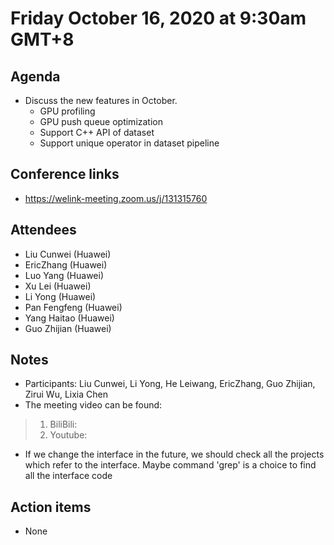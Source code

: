 # Friday October 16, 2020 at 9:30am GMT+8

## Agenda
* Discuss the new features in October.
    - GPU profiling
    - GPU push queue optimization
    - Support C++ API of dataset
    - Support unique operator in dataset pipeline
## Conference links
* https://welink-meeting.zoom.us/j/131315760

## Attendees 
* Liu Cunwei (Huawei)
* EricZhang (Huawei)
* Luo Yang (Huawei)
* Xu Lei (Huawei)
* Li Yong (Huawei)
* Pan Fengfeng (Huawei)
* Yang Haitao (Huawei)
* Guo Zhijian (Huawei)



## Notes
* Participants: Liu Cunwei, Li Yong, He Leiwang, EricZhang, Guo Zhijian, Zirui Wu, Lixia Chen
* The meeting video can be found:
> 1. BiliBili: 
> 2. Youtube: 
* If we change the interface in the future, we should check all the projects which refer to the interface. Maybe command 'grep' is a choice to find all the interface code

## Action items
* None
